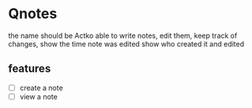 # Qnotes
the name should be Actko
able to write notes, 
edit them, 
keep track of changes,
show the time note was edited
show who created it and edited

## features
-[ ] create a note
-[ ] view a note